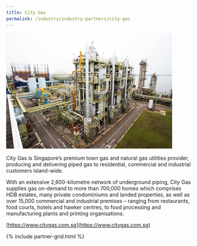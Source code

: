 ```yaml
---
title: City Gas
permalink: /industry/industry-partners/city-gas
---
```

<img src="/images/partners/large/city_gas_large.jpg" alt="City Gas" style="width: 450px; height: 312px;" /><br/>

City Gas is Singapore’s premium town gas and natural gas utilities provider, producing and delivering piped gas to residential, commercial and industrial customers island-wide.

With an extensive 2,600-kilometre network of underground piping, City Gas supplies gas on-demand to more than 700,000 homes which comprises HDB estates, many private condominiums and landed properties, as well as over 15,000 commercial and industrial premises – ranging from restaurants, food courts, hotels and hawker centres, to food processing and manufacturing plants and printing organisations.

[https://www.citygas.com.sg](https://www.citygas.com.sg)

{% include partner-grid.html %}